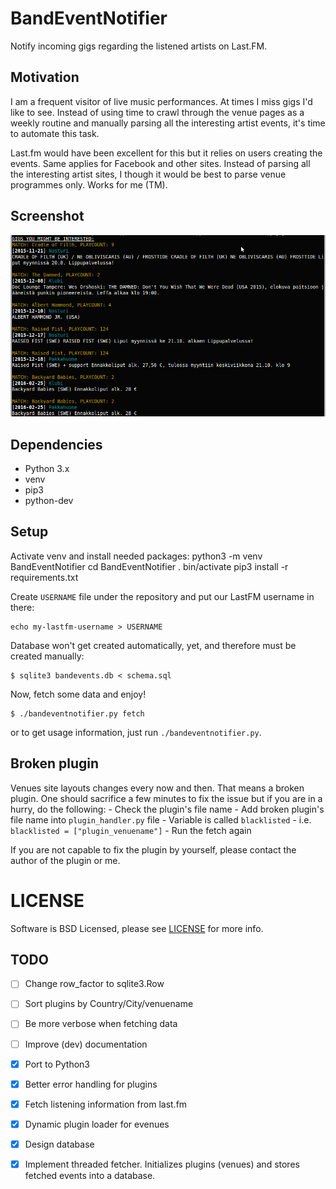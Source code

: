 # BandEventNotifier
Notify incoming gigs regarding the listened artists on Last.FM.

## Motivation
I am a frequent visitor of live music performances.
At times I miss gigs I'd like to see.
Instead of using time to crawl through the venue pages as a weekly
routine and manually parsing all the interesting artist events, it's time to
automate this task.

Last.fm would have been excellent for this but it relies on users creating the
events.
Same applies for Facebook and other sites.
Instead of parsing all the interesting artist sites, I though it would be best
to parse venue programmes only.
Works for me (TM).

## Screenshot
![BandEventNotifier](ben.png)


## Dependencies
- Python 3.x
- venv
- pip3
- python-dev

## Setup
Activate venv and install needed packages:
	python3 -m venv BandEventNotifier
	cd BandEventNotifier
	. bin/activate
	pip3 install -r requirements.txt

Create `USERNAME` file under the repository and put our LastFM username in there:

	echo my-lastfm-username > USERNAME

Database won't get created automatically, yet, and therefore must be created
manually:

	$ sqlite3 bandevents.db < schema.sql

Now, fetch some data and enjoy!

	$ ./bandeventnotifier.py fetch

or to get usage information, just run `./bandeventnotifier.py`.

## Broken plugin
Venues site layouts changes every now and then.
That means a broken plugin.
One should sacrifice a few minutes to fix the issue but if you are in a hurry,
do the following:
	- Check the plugin's file name
	- Add broken plugin's file name into `plugin_handler.py` file
	- Variable is called `blacklisted`
	- i.e. `blacklisted = ["plugin_venuename"]`
	- Run the fetch again

If you are not capable to fix the plugin by yourself, please contact the author
of the plugin or me.

# LICENSE
Software is BSD Licensed, please see [LICENSE](LICENSE) for more info.

## TODO
- [ ] Change row\_factor to sqlite3.Row

- [ ] Sort plugins by Country/City/venuename

- [ ] Be more verbose when fetching data

- [ ] Improve (dev) documentation

- [X] Port to Python3

- [X] Better error handling for plugins

- [X] Fetch listening information from last.fm

- [X] Dynamic plugin loader for evenues

- [X] Design database

- [X] Implement threaded fetcher. Initializes plugins (venues) and stores
  fetched events into a database.

